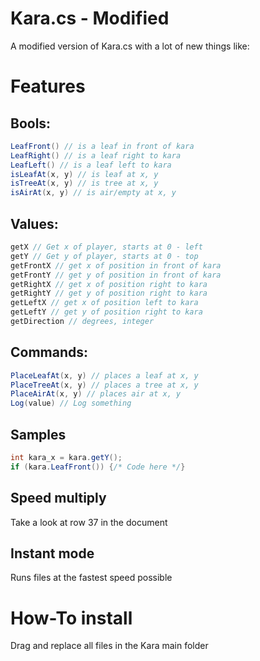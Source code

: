 # Kara.cs - Modified
A modified version of Kara.cs with a lot of new things like:

# Features
## Bools:
```csharp
LeafFront() // is a leaf in front of kara
LeafRight() // is a leaf right to kara
LeafLeft() // is a leaf left to kara
isLeafAt(x, y) // is leaf at x, y
isTreeAt(x, y) // is tree at x, y
isAirAt(x, y) // is air/empty at x, y
```
## Values:
```csharp
getX // Get x of player, starts at 0 - left
getY // Get y of player, starts at 0 - top
getFrontX // get x of position in front of kara
getFrontY // get y of position in front of kara
getRightX // get x of position right to kara
getRightY // get y of position right to kara
getLeftX // get x of position left to kara
getLeftY // get y of position right to kara
getDirection // degrees, integer
```
## Commands:
```csharp
PlaceLeafAt(x, y) // places a leaf at x, y
PlaceTreeAt(x, y) // places a tree at x, y
PlaceAirAt(x, y) // places air at x, y
Log(value) // Log something
```
## Samples
```csharp
int kara_x = kara.getY();
if (kara.LeafFront()) {/* Code here */}
```
## Speed multiply
Take a look at row 37 in the document
## Instant mode
Runs files at the fastest speed possible

# How-To install
Drag and replace all files in the Kara main folder
